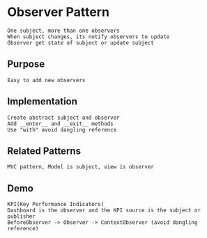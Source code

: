 # Observer Pattern
    One subject, more than one observers
    When subject changes, its notify observers to update
    Observer get state of subject or update subject
    
## Purpose
    Easy to add new observers

## Implementation
    Create abstract subject and observer
    Add __enter__ and __exit__ methods
    Use "with" avoid dangling reference
    
## Related Patterns
    MVC pattern, Model is subject, view is observer

## Demo
    KPI(Key Performance Indicators)
    Dashboard is the observer and the KPI source is the subject or publisher
    BeforeObserver -> Observer -> ContextObserver (avoid dangling reference)

    
